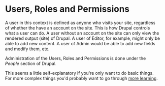 # Users, Roles and Permissions

A user in this context is defined as anyone who visits your site, regardless of whether the have an account on the site. This is how Drupal controls what a user can do. A user without an account on the site can only view the rendered output \(site\) of Drupal. A user of Editor, for example, might only be able to add new content. A user of Admin would be able to add new fields and modify them, etc.

Administration of the Users, Roles and Permissions is done under the _People_ section of Drupal.

This seems a little self-explanatory if you're only want to do basic things. For more complex things you'd probably want to go through [more learning](https://drupalize.me/topic/users-roles-and-permissions).

